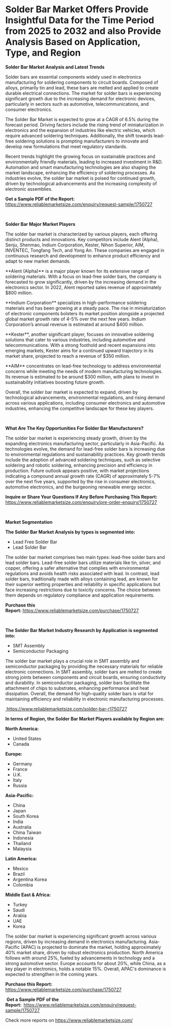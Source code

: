 <p><h1>Solder Bar Market Offers Provide Insightful Data for the Time Period from 2025 to 2032 and also Provide Analysis Based on Application, Type, and Region</h1></p><p><strong>Solder Bar Market Analysis and Latest Trends</strong></p>
<p><p>Solder bars are essential components widely used in electronics manufacturing for soldering components to circuit boards. Composed of alloys, primarily tin and lead, these bars are melted and applied to create durable electrical connections. The market for solder bars is experiencing significant growth due to the increasing demand for electronic devices, particularly in sectors such as automotive, telecommunications, and consumer electronics.</p><p>The Solder Bar Market is expected to grow at a CAGR of 6.5% during the forecast period. Driving factors include the rising trend of miniaturization in electronics and the expansion of industries like electric vehicles, which require advanced soldering techniques. Additionally, the shift towards lead-free soldering solutions is prompting manufacturers to innovate and develop new formulations that meet regulatory standards.</p><p>Recent trends highlight the growing focus on sustainable practices and environmentally friendly materials, leading to increased investment in R&D. Automation and smart manufacturing technologies are also shaping the market landscape, enhancing the efficiency of soldering processes. As industries evolve, the solder bar market is poised for continued growth, driven by technological advancements and the increasing complexity of electronic assemblies.</p></p>
<p><strong>Get a Sample PDF of the Report:&nbsp;</strong> <a href="https://www.reliablemarketsize.com/enquiry/request-sample/1750727?utm_campaign=3324&utm_medium=2&utm_source=Github&utm_content=ia&utm_term=10042025&utm_id=solder-bar">https://www.reliablemarketsize.com/enquiry/request-sample/1750727</a></p>
<p>&nbsp;</p>
<p><strong>Solder Bar Major Market Players</strong></p>
<p><p>The solder bar market is characterized by various players, each offering distinct products and innovations. Key competitors include Alent (Alpha), Senju, Shenmao, Indium Corporation, Kester, Nihon Superior, AIM, INVENTEC, Tongfang Tech, and Yong An. These companies are engaged in continuous research and development to enhance product efficiency and adapt to new market demands.</p><p>**Alent (Alpha)** is a major player known for its extensive range of soldering materials. With a focus on lead-free solder bars, the company is forecasted to grow significantly, driven by the increasing demand in the electronics sector. In 2022, Alent reported sales revenue of approximately $800 million.</p><p>**Indium Corporation** specializes in high-performance soldering materials and has been growing at a steady pace. The rise in miniaturization of electronic components bolsters its market position alongside a projected global market growth rate of 4-5% over the next few years. Indium Corporation’s annual revenue is estimated at around $400 million.</p><p>**Kester**, another significant player, focuses on innovative soldering solutions that cater to various industries, including automotive and telecommunications. With a strong foothold and recent expansions into emerging markets, Kester aims for a continued upward trajectory in its market share, projected to reach a revenue of $350 million.</p><p>**AIM** concentrates on lead-free technology to address environmental concerns while meeting the needs of modern manufacturing technologies. Its revenue is estimated to be around $300 million, with plans to invest in sustainability initiatives boosting future growth.</p><p>Overall, the solder bar market is expected to expand, driven by technological advancements, environmental regulations, and rising demand across various applications, including consumer electronics and automotive industries, enhancing the competitive landscape for these key players.</p></p>
<p>&nbsp;</p>
<p><strong>What Are The Key Opportunities For Solder Bar Manufacturers?</strong></p>
<p><p>The solder bar market is experiencing steady growth, driven by the expanding electronics manufacturing sector, particularly in Asia-Pacific. As technologies evolve, the demand for lead-free solder bars is increasing due to environmental regulations and sustainability practices. Key growth trends include the adoption of advanced soldering techniques, such as selective soldering and robotic soldering, enhancing precision and efficiency in production. Future outlook appears positive, with market projections indicating a compound annual growth rate (CAGR) of approximately 5-7% over the next five years, supported by the rise in consumer electronics, automotive electronics, and the burgeoning renewable energy sector.</p></p>
<p><strong>Inquire or Share Your Questions If Any Before Purchasing This Report:</strong> <a href="https://www.reliablemarketsize.com/enquiry/pre-order-enquiry/1750727?utm_campaign=3324&utm_medium=2&utm_source=Github&utm_content=ia&utm_term=10042025&utm_id=solder-bar">https://www.reliablemarketsize.com/enquiry/pre-order-enquiry/1750727</a></p>
<p>&nbsp;</p>
<p><strong>Market Segmentation</strong></p>
<p><strong>The Solder Bar Market Analysis by types is segmented into:</strong></p>
<p><ul><li>Lead Free Solder Bar</li><li>Lead Solder Bar</li></ul></p>
<p><p>The solder bar market comprises two main types: lead-free solder bars and lead solder bars. Lead-free solder bars utilize materials like tin, silver, and copper, offering a safer alternative that complies with environmental regulations and avoids health risks associated with lead. In contrast, lead solder bars, traditionally made with alloys containing lead, are known for their superior wetting properties and reliability in specific applications but face increasing restrictions due to toxicity concerns. The choice between them depends on regulatory compliance and application requirements.</p></p>
<p><strong>Purchase this Report:&nbsp;</strong><a href="https://www.reliablemarketsize.com/purchase/1750727?utm_campaign=3324&utm_medium=2&utm_source=Github&utm_content=ia&utm_term=10042025&utm_id=solder-bar">https://www.reliablemarketsize.com/purchase/1750727</a></p>
<p>&nbsp;</p>
<p><strong>The Solder Bar Market Industry Research by Application is segmented into:</strong></p>
<p><ul><li>SMT Assembly</li><li>Semiconductor Packaging</li></ul></p>
<p><p>The solder bar market plays a crucial role in SMT assembly and semiconductor packaging by providing the necessary materials for reliable electronic connections. In SMT assembly, solder bars are melted to create strong joints between components and circuit boards, ensuring conductivity and durability. In semiconductor packaging, solder bars facilitate the attachment of chips to substrates, enhancing performance and heat dissipation. Overall, the demand for high-quality solder bars is vital for maintaining efficiency and reliability in electronic manufacturing processes.</p></p>
<p><a href="https://www.reliablemarketsize.com/solder-bar-r1750727?utm_campaign=3324&utm_medium=2&utm_source=Github&utm_content=ia&utm_term=10042025&utm_id=solder-bar">&nbsp;https://www.reliablemarketsize.com/solder-bar-r1750727</a></p>
<p><strong>In terms of Region, the Solder Bar Market Players available by Region are:</strong></p>
<p>
    <p> <strong> North America: </strong>
        <ul>
            <li>United States</li>
            <li>Canada</li>
        </ul>
        </p> 
    <p> <strong> Europe: </strong>
        <ul>
            <li>Germany</li>
            <li>France</li>
            <li>U.K.</li>
            <li>Italy</li>
            <li>Russia</li>
        </ul>
        </p> 
    <p> <strong> Asia-Pacific: </strong>
        <ul>
            <li>China</li>
            <li>Japan</li>
            <li>South Korea</li>
            <li>India</li>
            <li>Australia</li>
            <li>China Taiwan</li>
            <li>Indonesia</li>
            <li>Thailand</li>
            <li>Malaysia</li>
        </ul>
        </p> 
    <p> <strong> Latin America: </strong>
        <ul>
            <li>Mexico</li>
            <li>Brazil</li>
            <li>Argentina Korea</li>
            <li>Colombia</li>
        </ul>
        </p> 
    <p> <strong> Middle East & Africa: </strong>
        <ul>
            <li>Turkey</li>
            <li>Saudi</li>
            <li>Arabia</li>
            <li>UAE</li>
            <li>Korea</li>
        </ul>
    </p>
    </p>
<p><p>The solder bar market is experiencing significant growth across various regions, driven by increasing demand in electronics manufacturing. Asia-Pacific (APAC) is projected to dominate the market, holding approximately 40% market share, driven by robust electronics production. North America follows with around 25%, fueled by advancements in technology and a strong automotive sector. Europe accounts for about 20%, while China, as a key player in electronics, holds a notable 15%. Overall, APAC's dominance is expected to strengthen in the coming years.</p></p>
<p><strong>Purchase this Report: </strong><a href="https://www.reliablemarketsize.com/purchase/1750727?utm_campaign=3324&utm_medium=2&utm_source=Github&utm_content=ia&utm_term=10042025&utm_id=solder-bar">https://www.reliablemarketsize.com/purchase/1750727</a></p>
<p>&nbsp;<strong>Get a Sample PDF of the Report:&nbsp;&nbsp;</strong><a href="https://www.reliablemarketsize.com/enquiry/request-sample/1750727?utm_campaign=3324&utm_medium=2&utm_source=Github&utm_content=ia&utm_term=10042025&utm_id=solder-bar">https://www.reliablemarketsize.com/enquiry/request-sample/1750727</a></p>
<p><strong></strong></p>
<p>Check more reports on <a href="https://www.reliablemarketsize.com/?utm_campaign=3324&utm_medium=2&utm_source=Github&utm_content=ia&utm_term=10042025&utm_id=solder-bar">https://www.reliablemarketsize.com/</a></p>
